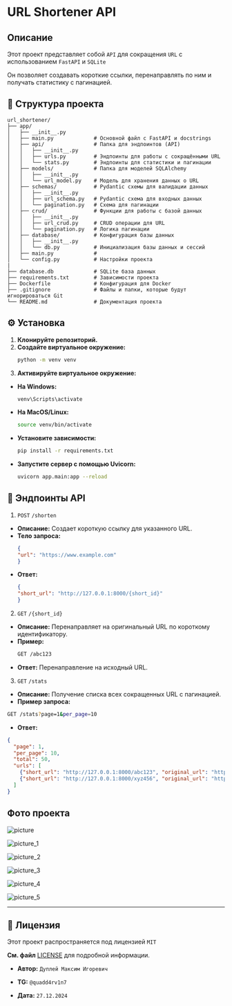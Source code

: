 # URL Shortener API

## Описание

Этот проект представляет собой `API` для сокращения `URL` с использованием `FastAPI` и `SQLite`

Он позволяет создавать короткие ссылки, перенаправлять по ним и получать статистику с пагинацией.

## 📁 Структура проекта

```textline
url_shortener/
├── app/
│   ├── __init__.py
│   ├── main.py             # Основной файл с FastAPI и docstrings
│   ├── api/                # Папка для эндпоинтов (API)
│   │   ├── __init__.py
│   │   ├── urls.py         # Эндпоинты для работы с сокращёнными URL
│   │   └── stats.py        # Эндпоинты для статистики и пагинации
│   ├── models/             # Папка для моделей SQLAlchemy
│   │   ├── __init__.py
│   │   └── url_model.py    # Модель для хранения данных о URL
│   ├── schemas/            # Pydantic схемы для валидации данных
│   │   ├── __init__.py
│   │   ├── url_schema.py   # Pydantic схема для входных данных
│   │   └── pagination.py   # Схема для пагинации
│   ├── crud/               # Функции для работы с базой данных
│   │   ├── __init__.py
│   │   ├── url_crud.py     # CRUD операции для URL
│   │   └── pagination.py   # Логика пагинации
│   ├── database/           # Конфигурация базы данных
│   │   ├── __init__.py
│   │   └── db.py           # Инициализация базы данных и сессий
│   ├── main.py             #
│   └── config.py           # Настройки проекта
|
├── database.db             # SQLite база данных
├── requirements.txt        # Зависимости проекта
├── Dockerfile              # Конфигурация для Docker
├── .gitignore              # Файлы и папки, которые будут игнорироваться Git
└── README.md               # Документация проекта
```

## ⚙️ Установка

1. **Клонируйте репозиторий.**
2. **Создайте виртуальное окружение:**
   ```bash
   python -m venv venv
   ```
3. **Активируйте виртуальное окружение:**

- **На Windows:**
   ```bash
   venv\Scripts\activate
   ```

- **На MacOS/Linux:**
   ```bash
   source venv/bin/activate
   ```

- **Установите зависимости:**
   ```bash
   pip install -r requirements.txt
   ```

- **Запустите сервер с помощью Uvicorn:**
   ```bash
   uvicorn app.main:app --reload
   ```

## 🔧 Эндпоинты API

1. `POST` `/shorten`

- **Описание:** Создает короткую ссылку для указанного URL.
- **Тело запроса:**
   ```json
   {
   "url": "https://www.example.com"
   }
   ```
- **Ответ:**
   ```json
   {
   "short_url": "http://127.0.0.1:8000/{short_id}"
   }
   ```

2. `GET` `/{short_id}`

- **Описание:** Перенаправляет на оригинальный URL по короткому идентификатору.
- **Пример:**
   ```bash
   GET /abc123
   ```
- **Ответ:** Перенаправление на исходный URL.

3. `GET` `/stats`

- **Описание:** Получение списка всех сокращенных URL с пагинацией.
- **Пример запроса:**
```bash
GET /stats?page=1&per_page=10
```
- **Ответ:**
```json
{
  "page": 1,
  "per_page": 10,
  "total": 50,
  "urls": [
    {"short_url": "http://127.0.0.1:8000/abc123", "original_url": "https://www.example.com"},
    {"short_url": "http://127.0.0.1:8000/xyz456", "original_url": "https://www.another-example.com"}
  ]
}
```

## Фото проекта

![picture](img/picture.png)

![picture_1](img/picture_1.png)

![picture_2](img/picture_2.png)

![picture_3](img/picture_3.png)

![picture_4](img/picture_4.png)

![picture_5](img/picture_5.png)

---

## 📜 Лицензия

Этот проект распространяется под лицензией `MIT`

**См. файл** [LICENSE](LICENSE) для подробной информации.

- **Автор:** `Дуплей Максим Игоревич`

- **TG:** `@quadd4rv1n7`

- **Дата:** `27.12.2024`

